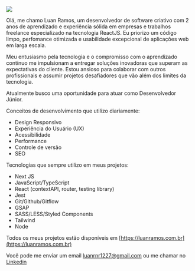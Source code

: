 <img src='https://capsule-render.vercel.app/api?type=waving&color=timeGradient&height=250&section=header&text=Luan%20Ramos&fontSize=70&fontAlignY=35&desc=Software%20Developer%20%20%20&descAlignY=50' />


Olá, me chamo Luan Ramos, um desenvolvedor de software criativo com 2 anos de aprendizado e experiência sólida em empresas e trabalhos freelance especializado na tecnologia ReactJS. Eu priorizo um código limpo, perfomance otimizada e usabilidade excepcional de aplicações web em larga escala.


Meu entusiasmo pela tecnologia e o compromisso com o aprendizado contínuo me impulsionam a entregar soluções inovadoras que superam as expectativas do cliente. Estou ansioso para colaborar com outros profissionais e assumir projetos desafiadores que vão além dos limites da tecnologia.

Atualmente busco uma oportunidade para atuar como Desenvolvedor Júnior.

Conceitos de desenvolvimento que utilizo diariamente:

- Design Responsivo
- Experiência do Usuário (UX)
- Acessibilidade
- Performance
- Controle de versão
- SEO

Tecnologias que sempre utilizo em meus projetos:

- Next JS
- JavaScript/TypeScript
- React (contextAPI, router, testing library)
- Jest
- Git/Github/Gitflow
- GSAP
- SASS/LESS/Styled Components
- Tailwind
- Node

Todos os meus projetos estão disponíveis em [https://luanramos.com.br](https://luanramos.com.br)

Você pode me enviar um email luanrnr1227@gmail.com ou me chamar no [Linkedin](https://www.linkedin.com/in/luanrramos/) 
